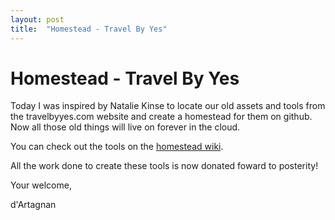 ```yaml
---
layout: post
title:  "Homestead - Travel By Yes"
---
```


# Homestead - Travel By Yes

Today I was inspired by Natalie Kinse to locate our old assets and tools from the travelbyyes.com website and create a homestead for them on github. Now all those old things will live on forever in the cloud.

You can check out the tools on the [homestead wiki](https://github.com/nsbawden/TravelByYes/wiki).

All the work done to create these tools is now donated foward to posterity!

Your welcome,

d'Artagnan
